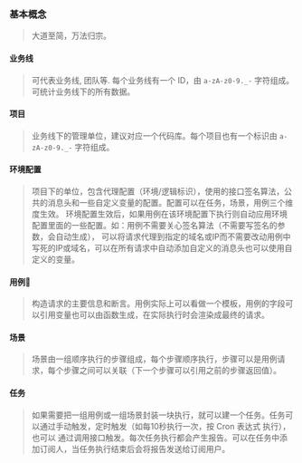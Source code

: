 ### 基本概念

> 大道至简，万法归宗。

#### 业务线

>可代表业务线, 团队等. 每个业务线有一个 ID，由 `a-zA-z0-9._-` 字符组成。可统计业务线下的所有数据。

#### 项目

>业务线下的管理单位，建议对应一个代码库。每个项目也有一个标识由 `a-zA-z0-9._-` 字符组成。

#### 环境配置

>项目下的单位，包含代理配置（环境/逻辑标识），使用的接口签名算法，公共的消息头和一些自定义变量的配置。配置可以在任务，场景，用例三个维度生效。
>环境配置生效后，如果用例在该环境配置下执行则自动应用环境配置里面的一些配置。如：用例不需要关心签名算法（不需要写签名的参数，会自动生成），
>可以将请求代理到指定的域名或IP而不需要改动用例中写死的IP或域名，可以在所有请求中自动添加自定义的消息头也可以使用自定义的变量。

#### 用例

>构造请求的主要信息和断言。用例实际上可以看做一个模板，用例的字段可以引用变量也可以由函数生成，在实际执行时会渲染成最终的请求。

#### 场景

>场景由一组顺序执行的步骤组成，每个步骤顺序执行，步骤可以是用例请求，每个步骤之间可以关联（下一个步骤可以引用之前的步骤返回值）。

#### 任务

>如果需要把一组用例或一组场景封装一块执行，就可以建一个任务。任务可以通过手动触发，定时触发（如每10秒执行一次，按 Cron 表达式 执行），也可以
>通过调用接口触发。每次任务执行都会产生报告。可以在任务中添加订阅人，当任务执行结束后会将报告发送给订阅用户。
